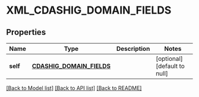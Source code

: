 # XML_CDASHIG_DOMAIN_FIELDS

## Properties
Name | Type | Description | Notes
------------ | ------------- | ------------- | -------------
**self** | [**CDASHIG_DOMAIN_FIELDS**](CdashigDomainFields.md) |  | [optional] [default to null]

[[Back to Model list]](../README.md#documentation-for-models) [[Back to API list]](../README.md#documentation-for-api-endpoints) [[Back to README]](../README.md)


